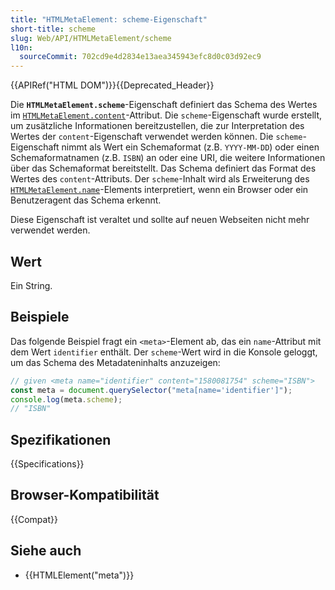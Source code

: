 ```yaml
---
title: "HTMLMetaElement: scheme-Eigenschaft"
short-title: scheme
slug: Web/API/HTMLMetaElement/scheme
l10n:
  sourceCommit: 702cd9e4d2834e13aea345943efc8d0c03d92ec9
---
```


{{APIRef("HTML DOM")}}{{Deprecated_Header}}

Die **`HTMLMetaElement.scheme`**-Eigenschaft definiert das Schema des Wertes im [`HTMLMetaElement.content`](/de/docs/Web/API/HTMLMetaElement/content)-Attribut.
Die `scheme`-Eigenschaft wurde erstellt, um zusätzliche Informationen bereitzustellen, die zur Interpretation des Wertes der `content`-Eigenschaft verwendet werden können. Die `scheme`-Eigenschaft nimmt als Wert ein Schemaformat (z.B. `YYYY-MM-DD`) oder einen Schemaformatnamen (z.B. `ISBN`) an oder eine URI, die weitere Informationen über das Schemaformat bereitstellt. Das Schema definiert das Format des Wertes des `content`-Attributs.
Der `scheme`-Inhalt wird als Erweiterung des [`HTMLMetaElement.name`](/de/docs/Web/API/HTMLMetaElement/name)-Elements interpretiert, wenn ein Browser oder ein Benutzeragent das Schema erkennt.

Diese Eigenschaft ist veraltet und sollte auf neuen Webseiten nicht mehr verwendet werden.

## Wert

Ein String.

## Beispiele

Das folgende Beispiel fragt ein `<meta>`-Element ab, das ein `name`-Attribut mit dem Wert `identifier` enthält.
Der `scheme`-Wert wird in die Konsole geloggt, um das Schema des Metadateninhalts anzuzeigen:

```js
// given <meta name="identifier" content="1580081754" scheme="ISBN">
const meta = document.querySelector("meta[name='identifier']");
console.log(meta.scheme);
// "ISBN"
```

## Spezifikationen

{{Specifications}}

## Browser-Kompatibilität

{{Compat}}

## Siehe auch

- {{HTMLElement("meta")}}
